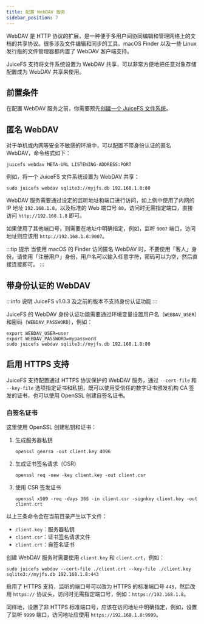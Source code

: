 ```yaml
---
title: 配置 WebDAV 服务
sidebar_position: 7
---
```


WebDAV 是 HTTP 协议的扩展，是一种便于多用户间协同编辑和管理网络上的文档的共享协议。很多涉及文件编辑和同步的工具、macOS Finder 以及一些 Linux 发行版的文件管理器都内置了 WebDAV 客户端支持。

JuiceFS 支持将文件系统设置为 WebDAV 共享，可以非常方便地把任意对象存储配置成为 WebDAV 共享来使用。

## 前置条件

在配置 WebDAV 服务之前，你需要预先[创建一个 JuiceFS 文件系统](../getting-started/README.md#juicefs-format)。

## 匿名 WebDAV

对于单机或内网等安全不敏感的环境中，可以配置不带身份认证的匿名 WebDAV，命令格式如下：

```shell
juicefs webdav META-URL LISTENING-ADDRESS:PORT
```

例如，将一个 JuiceFS 文件系统设置为 WebDAV 共享：

```shell
sudo juicefs webdav sqlite3://myjfs.db 192.168.1.8:80
```

WebDAV 服务需要通过设定的监听地址和端口进行访问，如上例中使用了内网的 IP 地址 `192.168.1.8`，以及标准的 Web 端口号 `80`，访问时无需指定端口，直接访问 `http://192.168.1.8` 即可。

如果使用了其他端口号，则需要在地址中明确指定，例如，监听 `9007` 端口，访问地址则应该用 `http://192.168.1.8:9007`。

:::tip 提示
当使用 macOS 的 Finder 访问匿名 WebDAV 时，不要使用「客人」身份。请使用「注册用户」身份，用户名可以输入任意字符，密码可以为空，然后直接连接即可。
:::

## 带身份认证的 WebDAV

:::info 说明
JuiceFS v1.0.3 及之前的版本不支持身份认证功能
:::

JuiceFS 的 WebDAV 身份认证功能需要通过环境变量设置用户名（`WEBDAV_USER`）和密码（`WEBDAV_PASSWORD`），例如：

```shell
export WEBDAV_USER=user
export WEBDAV_PASSWORD=mypassword
sudo juicefs webdav sqlite3://myjfs.db 192.168.1.8:80
```

## 启用 HTTPS 支持

JuiceFS 支持配置通过 HTTPS 协议保护的 WebDAV 服务，通过 `--cert-file` 和 `--key-file` 选项指定证书和私钥，既可以使用受信任的数字证书颁发机构 CA 签发的证书，也可以使用 OpenSSL 创建自签名证书。

### 自签名证书

这里使用 OpenSSL 创建私钥和证书：

1. 生成服务器私钥

   ```shell
   openssl genrsa -out client.key 4096
   ```

2. 生成证书签名请求（CSR）

   ```shell
   openssl req -new -key client.key -out client.csr
   ```

3. 使用 CSR 签发证书

   ```shell
   openssl x509 -req -days 365 -in client.csr -signkey client.key -out client.crt
   ```

以上三条命令会在当前目录产生以下文件：

- `client.key`：服务器私钥
- `client.csr`：证书签名请求文件
- `client.crt`：自签名证书

创建 WebDAV 服务时需要使用 `client.key` 和 `client.crt`，例如：

```shell
sudo juicefs webdav --cert-file ./client.crt --key-file ./client.key sqlite3://myjfs.db 192.168.1.8:443
```

启用了 HTTPS 支持，监听的端口号可以改为 HTTPS 的标准端口号 `443`，然后改用 `https://` 协议头，访问时无需指定端口号，例如：`https://192.168.1.8`。

同样地，设置了非 HTTPS 标准端口号，应该在访问地址中明确指定，例如，设置了监听 `9999` 端口，访问地址应使用 `https://192.168.1.8:9999`。
